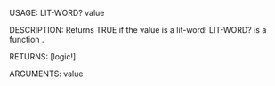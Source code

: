 USAGE:
     LIT-WORD? value 

DESCRIPTION:
     Returns TRUE if the value is a lit-word!
     LIT-WORD? is a function .

RETURNS: [logic!]

ARGUMENTS:
    value
